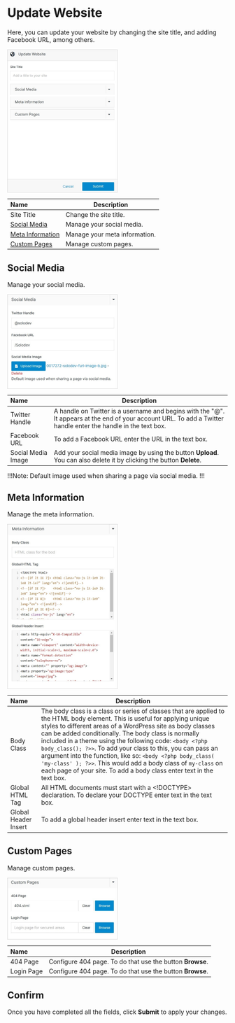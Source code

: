 # Update Website

Here, you can update your website by changing the site title, and adding Facebook URL, among others.

<img src="../../../images/websites-update3.jpg" alt="websites-update3" style="width: 50%; display: block"></a>

**Name** | **Description** 
:--- | ---
Site Title | Change the site title.
<a href="/workspace/websites/update-website/#social-media">Social Media</a> | Manage your social media.
<a href="/workspace/websites/update-website/#meta-information">Meta Information</a>  | Manage your meta information.
<a href="/workspace/websites/update-website/#custom-pages">Custom Pages</a> | Manage custom pages.

## Social Media

Manage your social media.

<img src="../../../images/websites-update3.1.jpg" alt="websites-update3.1" style="width: 50%; display: block"></a>

**Name** | **Description** 
:--- | ---
Twitter Handle | A handle on Twitter is a username and begins with the "@". It appears at the end of your account URL. To add a Twitter handle enter the handle in the text box.
Facebook URL | To add a Facebook URL enter the URL in the text box.
Social Media Image | Add your social media image by using the button **Upload**. You can also delete it by clicking the button **Delete**.

!!!Note:
Default image used when sharing a page via social media.
!!!

## Meta Information
 
Manage the meta information. 
 
<img src="../../../images/websites-update3.2.jpg" alt="websites-update3.2" style="width: 50%; display: block"></a>

**Name** | **Description** 
:--- | ---
Body Class | The body class is a class or series of classes that are applied to the HTML body element. This is useful for applying unique styles to different areas of a WordPress site as body classes can be added conditionally. The body class is normally included in a theme using the following code: ```<body <?php body_class(); ?>>```. To add your class to this, you can pass an argument into the function, like so: ```<body <?php body_class( 'my-class' ); ?>>```. This would add a body class of ```my-class``` on each page of your site. To add a body class enter text in the text box.
Global HTML Tag | All HTML documents must start with a <!DOCTYPE> declaration. To declare your DOCTYPE enter text in the text box.
Global Header Insert | To add a global header insert enter text in the text box.

## Custom Pages

Manage custom pages.

<img src="../../../images/websites-update3.3.jpg" alt="websites-update3.3" style="width: 50%; display: block"></a>

**Name** | **Description** 
:--- | ---
404 Page | Configure 404 page. To do that use the button **Browse**.
Login Page | Configure 404 page. To do that use the button **Browse**.

## Confirm

Once you have completed all the fields, click **Submit** to apply your changes. 